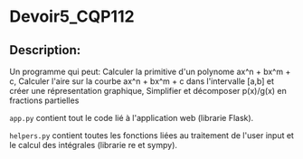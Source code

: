 # Devoir5_CQP112

## Description:

Un programme qui peut: Calculer la primitive d'un polynome ax^n + bx^m + c, Calculer l'aire sur la courbe ax^n + bx^m + c
dans l'intervalle \[a,b\] et créer une répresentation graphique, Simplifier et décomposer p(x)/g(x) en fractions partielles

`app.py` contient tout le code lié à l'application web (librarie Flask).

`helpers.py` contient toutes les fonctions liées au traitement de l'user input et le calcul des intégrales (librarie re et sympy).
